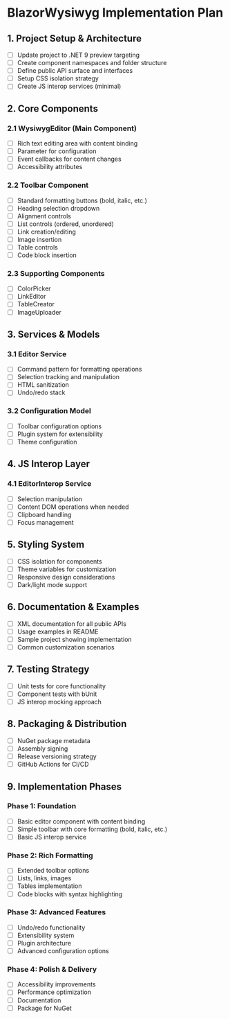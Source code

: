 # BlazorWysiwyg Implementation Plan

## 1. Project Setup & Architecture

- [ ] Update project to .NET 9 preview targeting
- [ ] Create component namespaces and folder structure
- [ ] Define public API surface and interfaces
- [ ] Setup CSS isolation strategy
- [ ] Create JS interop services (minimal)

## 2. Core Components

### 2.1 WysiwygEditor (Main Component)
- [ ] Rich text editing area with content binding
- [ ] Parameter for configuration
- [ ] Event callbacks for content changes
- [ ] Accessibility attributes

### 2.2 Toolbar Component
- [ ] Standard formatting buttons (bold, italic, etc.)
- [ ] Heading selection dropdown
- [ ] Alignment controls
- [ ] List controls (ordered, unordered)
- [ ] Link creation/editing
- [ ] Image insertion
- [ ] Table controls
- [ ] Code block insertion

### 2.3 Supporting Components
- [ ] ColorPicker
- [ ] LinkEditor
- [ ] TableCreator
- [ ] ImageUploader

## 3. Services & Models

### 3.1 Editor Service
- [ ] Command pattern for formatting operations
- [ ] Selection tracking and manipulation
- [ ] HTML sanitization
- [ ] Undo/redo stack

### 3.2 Configuration Model
- [ ] Toolbar configuration options
- [ ] Plugin system for extensibility
- [ ] Theme configuration

## 4. JS Interop Layer

### 4.1 EditorInterop Service
- [ ] Selection manipulation
- [ ] Content DOM operations when needed
- [ ] Clipboard handling
- [ ] Focus management

## 5. Styling System

- [ ] CSS isolation for components
- [ ] Theme variables for customization
- [ ] Responsive design considerations
- [ ] Dark/light mode support

## 6. Documentation & Examples

- [ ] XML documentation for all public APIs
- [ ] Usage examples in README
- [ ] Sample project showing implementation
- [ ] Common customization scenarios

## 7. Testing Strategy

- [ ] Unit tests for core functionality
- [ ] Component tests with bUnit
- [ ] JS interop mocking approach

## 8. Packaging & Distribution

- [ ] NuGet package metadata
- [ ] Assembly signing
- [ ] Release versioning strategy
- [ ] GitHub Actions for CI/CD

## 9. Implementation Phases

### Phase 1: Foundation
- [ ] Basic editor component with content binding
- [ ] Simple toolbar with core formatting (bold, italic, etc.)
- [ ] Basic JS interop service

### Phase 2: Rich Formatting
- [ ] Extended toolbar options
- [ ] Lists, links, images
- [ ] Tables implementation
- [ ] Code blocks with syntax highlighting

### Phase 3: Advanced Features
- [ ] Undo/redo functionality
- [ ] Extensibility system
- [ ] Plugin architecture
- [ ] Advanced configuration options

### Phase 4: Polish & Delivery
- [ ] Accessibility improvements
- [ ] Performance optimization
- [ ] Documentation
- [ ] Package for NuGet